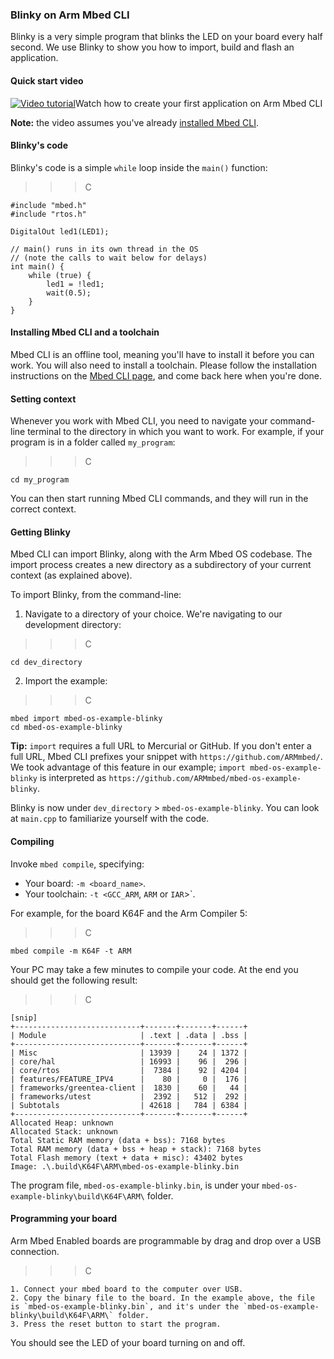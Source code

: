 ### Blinky on Arm Mbed CLI

Blinky is a very simple program that blinks the LED on your board every half second. We use Blinky to show you how to import, build and flash an application.

#### Quick start video

<span class="images">[![Video tutorial](http://img.youtube.com/vi/PI1Kq9RSN_Y/0.jpg)](https://www.youtube.com/watch?v=PI1Kq9RSN_Y)<span>Watch how to create your first application on Arm Mbed CLI</span></span>

<span class="notes">**Note:** the video assumes you've already [installed Mbed CLI](#installing-mbed-cli-and-a-toolchain).

#### Blinky's code

Blinky's code is a simple `while` loop inside the `main()` function:

>>> C
```
#include "mbed.h"
#include "rtos.h"

DigitalOut led1(LED1);

// main() runs in its own thread in the OS
// (note the calls to wait below for delays)
int main() {
    while (true) {
        led1 = !led1;
        wait(0.5);
    }
}
```
>>>

#### Installing Mbed CLI and a toolchain

Mbed CLI is an offline tool, meaning you'll have to install it before you can work. You will also need to install a toolchain. Please follow the installation instructions on the [Mbed CLI page](../dev_tools/cli.md), and come back here when you're done.

#### Setting context

Whenever you work with Mbed CLI, you need to navigate your command-line terminal to the directory in which you want to work. For example, if your program is in a folder called `my_program`:

>>> C
```
cd my_program
```
>>>

You can then start running Mbed CLI commands, and they will run in the correct context.

#### Getting Blinky

Mbed CLI can import Blinky, along with the Arm Mbed OS codebase. The import process creates a new directory as a subdirectory of your current context (as explained above).

To import Blinky, from the command-line:

1. Navigate to a directory of your choice. We're navigating to our development directory:

  >>> C
  ```
  cd dev_directory
  ```
  >>>

2. Import the example:

  >>> C
  ```
  mbed import mbed-os-example-blinky
  cd mbed-os-example-blinky
  ```
  >>>

<span class="tips">**Tip:** `import` requires a full URL to Mercurial or GitHub. If you don't enter a full URL, Mbed CLI prefixes your snippet with `https://github.com/ARMmbed/`. We took advantage of this feature in our example; `import mbed-os-example-blinky` is interpreted as `https://github.com/ARMmbed/mbed-os-example-blinky`.</span>

Blinky is now under `dev_directory` > `mbed-os-example-blinky`. You can look at `main.cpp` to familiarize yourself with the code.

#### Compiling

Invoke `mbed compile`, specifying:

* Your board: `-m <board_name>`.
* Your toolchain: `-t <GCC_ARM`, `ARM` or `IAR`>`.

For example, for the board K64F and the Arm Compiler 5:

>>> C
```
mbed compile -m K64F -t ARM
```
>>>

Your PC may take a few minutes to compile your code. At the end you should get the following result:

>>> C
```
[snip]
+----------------------------+-------+-------+------+
| Module                     | .text | .data | .bss |
+----------------------------+-------+-------+------+
| Misc                       | 13939 |    24 | 1372 |
| core/hal                   | 16993 |    96 |  296 |
| core/rtos                  |  7384 |    92 | 4204 |
| features/FEATURE_IPV4      |    80 |     0 |  176 |
| frameworks/greentea-client |  1830 |    60 |   44 |
| frameworks/utest           |  2392 |   512 |  292 |
| Subtotals                  | 42618 |   784 | 6384 |
+----------------------------+-------+-------+------+
Allocated Heap: unknown
Allocated Stack: unknown
Total Static RAM memory (data + bss): 7168 bytes
Total RAM memory (data + bss + heap + stack): 7168 bytes
Total Flash memory (text + data + misc): 43402 bytes
Image: .\.build\K64F\ARM\mbed-os-example-blinky.bin             
```
>>>

The program file, `mbed-os-example-blinky.bin`, is under your `mbed-os-example-blinky\build\K64F\ARM\` folder.

#### Programming your board

Arm Mbed Enabled boards are programmable by drag and drop over a USB connection.

>>> C
```
1. Connect your mbed board to the computer over USB.
2. Copy the binary file to the board. In the example above, the file is `mbed-os-example-blinky.bin`, and it's under the `mbed-os-example-blinky\build\K64F\ARM\` folder.
3. Press the reset button to start the program.
```
>>>

You should see the LED of your board turning on and off.
